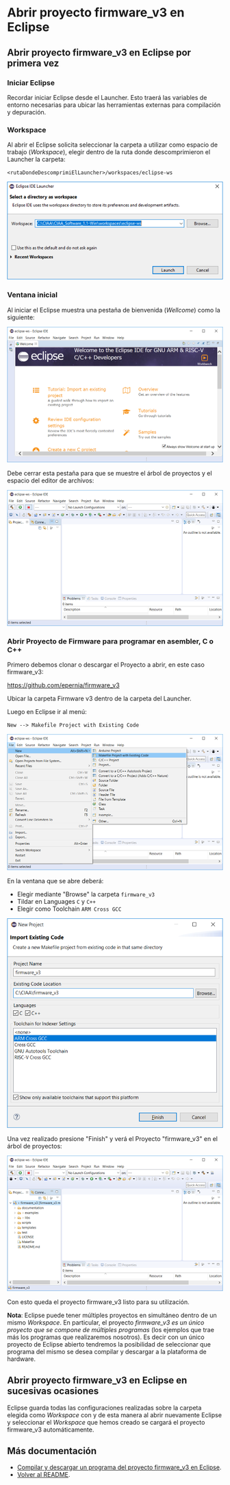 # Abrir proyecto firmware_v3 en Eclipse

## Abrir proyecto firmware_v3 en Eclipse por primera vez
### Iniciar Eclipse

Recordar iniciar Eclipse desde el Launcher. Esto traerá las variables de entorno necesarias para ubicar las herramientas externas para compilación y depuración.

### Workspace

Al abrir el Eclipse solicita seleccionar la carpeta a utilizar como espacio de trabajo (*Workspace*), elegir dentro de la ruta donde descomprimieron el Launcher la carpeta:

```
<rutaDondeDescomprimiElLauncher>/workspaces/eclipse-ws
```

![Eclipse-01](Eclipse-Win01.png)

### Ventana inicial

Al iniciar el Eclipse muestra una pestaña de bienvenida (*Wellcome*) como la siguiente:

![Eclipse-02](Eclipse-Win02.png)

Debe cerrar esta pestaña para que se muestre el árbol de proyectos y el espacio del editor de archivos:

![Eclipse-03](Eclipse-Win03.png)


### Abrir Proyecto de Firmware para programar en asembler, C o C++

Primero debemos clonar o descargar el Proyecto a abrir, en este caso firmware_v3:

https://github.com/epernia/firmware_v3

Ubicar la carpeta Firmware v3 dentro de la carpeta del Launcher. 

Luego en Eclipse ir al menú:

```
New --> Makefile Project with Existing Code
```

![Eclipse-04](Eclipse-Win04.png)

En la ventana que se abre deberá:

- Elegir mediante "Browse" la carpeta ```firmware_v3```
- Tildar en Languages ```C``` y ```C++```
- Elegir como Toolchain ```ARM Cross GCC```

![Eclipse-05](Eclipse-Win05.png)

Una vez realizado presione "Finish" y verá el Proyecto "firmware_v3" en el árbol de proyectos:

![Eclipse-06](Eclipse-Win06.png)

Con esto queda el proyecto firmware_v3 listo para su utilización. 

**Nota**: Eclipse puede tener múltiples proyectos en simultáneo dentro de un mismo *Workspace*. En particular, el proyecto *firmware_v3 es un único proyecto que se compone de múltiples programas* (los ejemplos que trae más los programas que realizaremos nosotros). Es decir con un único proyecto de Eclipse abierto tendremos la posibilidad de seleccionar que programa del mismo se desea compilar y descargar a la plataforma de hardware.

## Abrir proyecto firmware_v3 en Eclipse en sucesivas ocasiones

Eclipse guarda todas las configuraciones realizadas sobre la carpeta elegida como *Workspace* con y de esta manera al abrir nuevamente Eclipse y seleccionar el *Workspace* que hemos creado se cargará el proyecto firmware_v3 automáticamente.

## Más documentación

- [Compilar y descargar un programa del proyecto firmware_v3 en Eclipse](../build/build-es.md).
- [Volver al README](../../../readme/readme-es.md).
